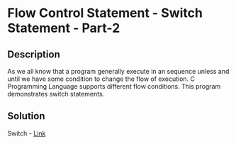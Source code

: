 # Flow Control Statement - Switch Statement - Part-2

## Description

As we all know that a program generally execute in an sequence unless and until we have some condition to change the flow of execution. 
C Programming Language supports different flow conditions. 
This program demonstrates switch statements.

## Solution

Switch - [Link](https://github.com/rammya29/Emertxe-Internship/blob/main/Advanced%20-%20C/Sample%20Programs/Chapter-1%20:%20%20Basic%20Refresher/Program-14%20:%20Flow%20Control%20-%20Switch%20-%20P2/switch2.c)
